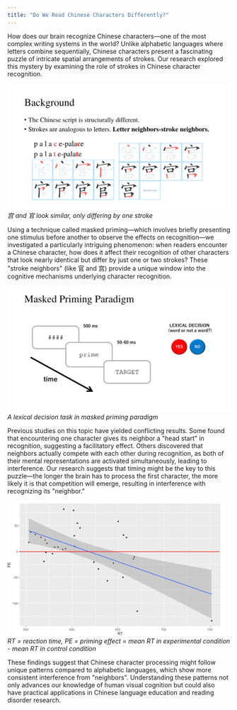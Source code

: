 ```yaml
---
title: "Do We Read Chinese Characters Differently?"
---
```

 
How does our brain recognize Chinese characters—one of the most complex writing systems in the world? Unlike alphabetic languages where letters combine sequentially, Chinese characters present a fascinating puzzle of intricate spatial arrangements of strokes. Our research explored this mystery by examining the role of strokes in Chinese character recognition.

![Chinese stroke neighbors](images/vr-1.png)
*宫 and 官 look similar, only differing by one stroke*

Using a technique called masked priming—which involves briefly presenting one stimulus before another to observe the effects on recognition—we investigated a particularly intriguing phenomenon: when readers encounter a Chinese character, how does it affect their recognition of other characters that look nearly identical but differ by just one or two strokes? These "stroke neighbors" (like 官 and 宫) provide a unique window into the cognitive mechanisms underlying character recognition.

![Masked priming paradigm](images/vr-2.png)
*A lexical decision task in masked priming paradigm*

Previous studies on this topic have yielded conflicting results. Some found that encountering one character gives its neighbor a "head start" in recognition, suggesting a facilitatory effect. Others discovered that neighbors actually compete with each other during recognition, as both of their mental representations are activated simultaneously, leading to interference. Our research suggests that timing might be the key to this puzzle—the longer the brain has to process the first character, the more likely it is that competition will emerge, resulting in interference with recognizing its "neighbor."

![RT graph](images/vr-3.png)
*RT = reaction time, PE = priming effect = mean RT in experimental condition - mean RT in control condition*

These findings suggest that Chinese character processing might follow unique patterns compared to alphabetic languages, which show more consistent interference from "neighbors". Understanding these patterns not only advances our knowledge of human visual cognition but could also have practical applications in Chinese language education and reading disorder research.